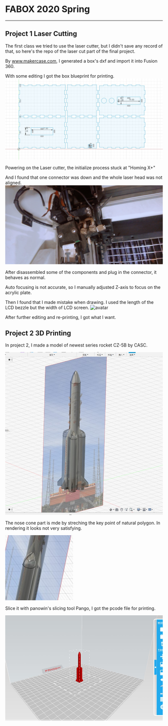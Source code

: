 
# FABOX 2020 Spring

---

## Project 1 Laser Cutting

The first class we tried to use the laser cutter, but I didn't save any record of that, so here's the repo of the laser cut part of the final project.

By www.makercase.com, I generated a box's dxf and import it into Fusion 360.

With some editing I got the box blueprint for printing.
![avatar](Project1/DXFDesign1.jpg)

Powering on the Laser cutter, the initialize process stuck at "Homing X+"

And I found that one connector was down and the whole laser head was not aligned.
![avatar](Project1/FixLasercut.jpg)

After disassembled some of the components and plug in the connector, it behaves as normal.

Auto focusing is not accurate, so I manually adjusted Z-axis to focus on the acrylic plate.

Then I found that I made mistake when drawing. I used the length of the LCD bezzle but the width of LCD screen.
![avatar](Project1/WrongDesign.JPG)

After further editing and re-printing, I got what I want.

## Project 2 3D Printing

In project 2, I made a model of newest series rocket CZ-5B by CASC.

![avatar](Project2/Overall.jpg)

The nose cone part is mde by streching the key point of natural polygon. In rendering it looks not very satisfying.

![avatar](Project2/Nosecone.jpg)

Slice it with panowin's slicing tool Pango, I got the pcode file for printing.

![avatar](Project2/Slicing.jpg)


